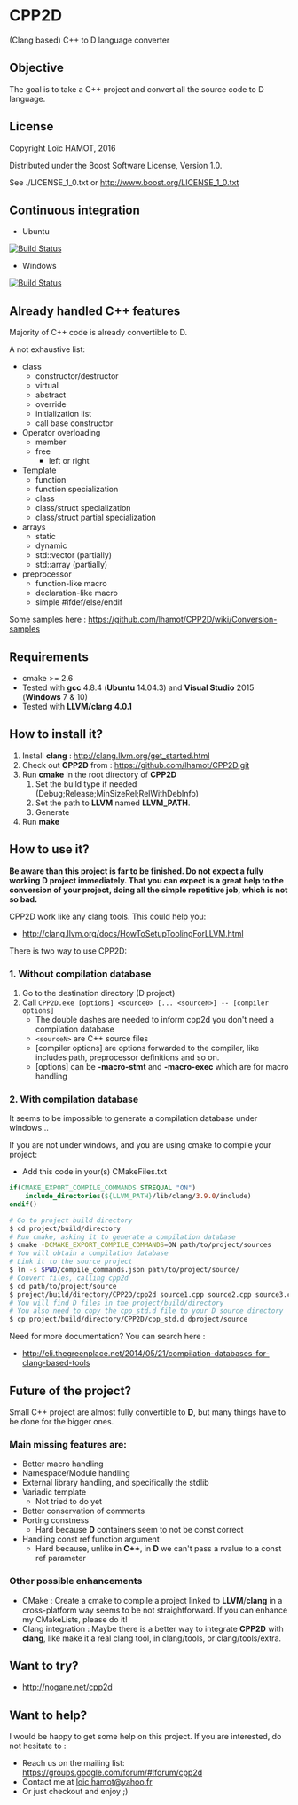 # CPP2D
(Clang based) C++ to D language converter

## Objective
The goal is to take a C++ project and convert all the source code to D language.

## License

Copyright Loïc HAMOT, 2016

Distributed under the Boost Software License, Version 1.0.

See ./LICENSE_1_0.txt or http://www.boost.org/LICENSE_1_0.txt 

## Continuous integration

* Ubuntu

[![Build Status](https://travis-ci.org/lhamot/CPP2D.svg?branch=master)](https://travis-ci.org/lhamot/CPP2D)

* Windows

[![Build Status](https://ci.appveyor.com/api/projects/status/github/lhamot/cpp2d?svg=true)](https://ci.appveyor.com/project/lhamot/cpp2d)

## Already handled C++ features

Majority of C++ code is already convertible to D.

A not exhaustive list:
* class
   * constructor/destructor
   * virtual
   * abstract
   * override
   * initialization list
   * call base constructor
* Operator overloading
   * member
   * free
      * left or right
* Template
   * function
   * function specialization
   * class
   * class/struct specialization
   * class/struct partial specialization
* arrays
   * static
   * dynamic
   * std::vector (partially)
   * std::array (partially)
* preprocessor
   * function-like macro
   * declaration-like macro
   * simple #ifdef/else/endif

Some samples here : https://github.com/lhamot/CPP2D/wiki/Conversion-samples

## Requirements
* cmake >= 2.6
* Tested with **gcc** 4.8.4 (**Ubuntu** 14.04.3) and **Visual Studio** 2015 (**Windows** 7 & 10)
* Tested with **LLVM/clang** **4.0.1**

## How to install it?
1. Install **clang** : http://clang.llvm.org/get_started.html
2. Check out **CPP2D** from : https://github.com/lhamot/CPP2D.git
3. Run **cmake** in the root directory of **CPP2D**
   1. Set the build type if needed (Debug;Release;MinSizeRel;RelWithDebInfo)
   2. Set the path to **LLVM** named **LLVM_PATH**.
   4. Generate
4. Run **make**

## How to use it?
**Be aware than this project is far to be finished. Do not expect a fully working D project immediately. That you can expect is a great help to the conversion of your project, doing all the simple repetitive job, which is not so bad.**

CPP2D work like any clang tools. This could help you:
- http://clang.llvm.org/docs/HowToSetupToolingForLLVM.html

There is two way to use CPP2D:

### 1. Without compilation database
1. Go to the destination directory (D project)
2. Call ```CPP2D.exe [options] <source0> [... <sourceN>] -- [compiler options]```
   - The double dashes are needed to inform cpp2d you don't need a compilation database
   - ```<sourceN>``` are C++ source files
   - [compiler options] are options forwarded to the compiler, like includes path, preprocessor definitions and so on.
   - [options] can be **-macro-stmt** and **-macro-exec** which are for macro handling

### 2. With compilation database
It seems to be impossible to generate a compilation database under windows...

If you are not under windows, and you are using cmake to compile your project:
- Add this code in your(s) CMakeFiles.txt
```cmake
if(CMAKE_EXPORT_COMPILE_COMMANDS STREQUAL "ON")
    include_directories(${LLVM_PATH}/lib/clang/3.9.0/include)
endif()
```
```sh
# Go to project build directory
$ cd project/build/directory
# Run cmake, asking it to generate a compilation database
$ cmake -DCMAKE_EXPORT_COMPILE_COMMANDS=ON path/to/project/sources
# You will obtain a compilation database
# Link it to the source project
$ ln -s $PWD/compile_commands.json path/to/project/source/
# Convert files, calling cpp2d
$ cd path/to/project/source
$ project/build/directory/CPP2D/cpp2d source1.cpp source2.cpp source3.cpp
# You will find D files in the project/build/directory
# You also need to copy the cpp_std.d file to your D source directory
$ cp project/build/directory/CPP2D/cpp_std.d dproject/source
```

Need for more documentation? You can search here : 
- http://eli.thegreenplace.net/2014/05/21/compilation-databases-for-clang-based-tools

## Future of the project?
Small C++ project are almost fully convertible to **D**, but many things have to be done for the bigger ones.

### Main missing features are:
* Better macro handling
* Namespace/Module handling
* External library handling, and specifically the stdlib
* Variadic template
   * Not tried to do yet
* Better conservation of comments
* Porting constness 
   * Hard because **D** containers seem to not be const correct
* Handling const ref function argument
   * Hard because, unlike in **C++**, in **D** we can't pass a rvalue to a const ref parameter

### Other possible enhancements

* CMake : Create a cmake to compile a project linked to **LLVM**/**clang** in a cross-platform way seems to be not straightforward. If you can enhance my CMakeLists, please do it!
* Clang integration : Maybe there is a better way to integrate **CPP2D** with **clang**, like make it a real clang tool, in clang/tools, or clang/tools/extra.

## Want to try?
- http://nogane.net/cpp2d

## Want to help?
I would be happy to get some help on this project. If you are interested, do not hesitate to :
- Reach us on the mailing list: https://groups.google.com/forum/#!forum/cpp2d
- Contact me at loic.hamot@yahoo.fr
- Or just checkout and enjoy ;)
